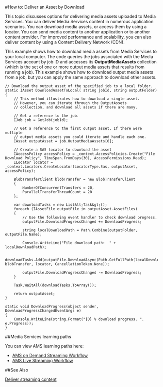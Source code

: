 <properties 
	pageTitle="Download Media Assets" 
	description="Learn about to download assets to your computer. Code samples are written in C# and use the Media Services SDK for .NET." 
	services="media-services" 
	documentationCenter="" 
	authors="juliako" 
	manager="dwrede" 
	editor=""/>

<tags 
	ms.service="media-services" 
	ms.workload="media" 
	ms.tgt_pltfrm="na" 
	ms.devlang="na" 
	ms.topic="article" 
	ms.date="09/07/2015" 
	ms.author="juliako"/>

#How to: Deliver an Asset by Download

This topic discusses options for delivering media assets uploaded to Media Services. You can deliver Media Services content in numerous application scenarios. You can download media assets, or access them by using a locator. You can send media content to another application or to another content provider. For improved performance and scalability, you can also deliver content by using a Content Delivery Network (CDN).

This example shows how to download media assets from Media Services to your local computer. The code queries the jobs associated with the Media Services account by job ID and accesses its **OutputMediaAssets** collection (which is the set of one or more output media assets that results from running a job). This  example shows how to download output media assets from a job, but you can apply the same approach to download other assets.

	
	// Download the output asset of the specified job to a local folder.
	static IAsset DownloadAssetToLocal( string jobId, string outputFolder)
	{
	    // This method illustrates how to download a single asset. 
	    // However, you can iterate through the OutputAssets
	    // collection, and download all assets if there are many. 
	
	    // Get a reference to the job. 
	    IJob job = GetJob(jobId);
	
	    // Get a reference to the first output asset. If there were multiple 
	    // output media assets you could iterate and handle each one.
	    IAsset outputAsset = job.OutputMediaAssets[0];
	
		// Create a SAS locator to download the asset
	    IAccessPolicy accessPolicy = _context.AccessPolicies.Create("File Download Policy", TimeSpan.FromDays(30), AccessPermissions.Read);
	    ILocator locator = _context.Locators.CreateLocator(LocatorType.Sas, outputAsset, accessPolicy);
	
	    BlobTransferClient blobTransfer = new BlobTransferClient
	    {
	        NumberOfConcurrentTransfers = 20,
	        ParallelTransferThreadCount = 20
	    };
	
	    var downloadTasks = new List&lt;Task&gt;();
	    foreach (IAssetFile outputFile in outputAsset.AssetFiles)
	    {
	        // Use the following event handler to check download progress.
	        outputFile.DownloadProgressChanged += DownloadProgress;
	
	        string localDownloadPath = Path.Combine(outputFolder, outputFile.Name);
	
	        Console.WriteLine("File download path:  " + localDownloadPath);
	
	        downloadTasks.Add(outputFile.DownloadAsync(Path.GetFullPath(localDownloadPath), blobTransfer, locator, CancellationToken.None));
	
	        outputFile.DownloadProgressChanged -= DownloadProgress;
	    }
	
	    Task.WaitAll(downloadTasks.ToArray());
	
	    return outputAsset;
	}
	
	static void DownloadProgress(object sender, DownloadProgressChangedEventArgs e)
	{
	    Console.WriteLine(string.Format("{0} % download progress. ", e.Progress));
	}


##Media Services learning paths

You can view AMS learning paths here:

- [AMS on Demand Streaming Workflow](http://azure.microsoft.com/documentation/learning-paths/media-services-streaming-live/)
- [AMS Live Streaming Workflow](http://azure.microsoft.com/documentation/learning-paths/media-services-streaming-on-demand/)

   
##See Also 

[Deliver streaming content](media-services-deliver-streaming-content.md)

